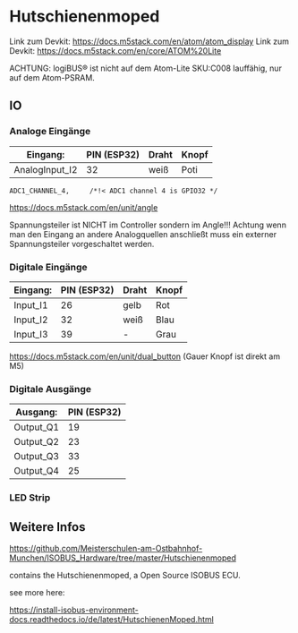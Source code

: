 # Hutschienenmoped


Link zum Devkit: <https://docs.m5stack.com/en/atom/atom_display>
Link zum Devkit: <https://docs.m5stack.com/en/core/ATOM%20Lite>

ACHTUNG: logiBUS® ist nicht auf dem Atom-Lite SKU:C008 lauffähig, nur auf dem Atom-PSRAM.

## IO

### Analoge Eingänge

| Eingang:       | PIN (ESP32)   | Draht | Knopf |
|----------------|---------------|-------|-------|
| AnalogInput_I2 | 32            | weiß  | Poti  |

`ADC1_CHANNEL_4,     /*!< ADC1 channel 4 is GPIO32 */`

<https://docs.m5stack.com/en/unit/angle>

Spannungsteiler ist NICHT im Controller sondern im Angle!!! Achtung wenn man den Eingang an andere Analogquellen anschließt muss ein externer Spannungsteiler vorgeschaltet werden. 



### Digitale Eingänge

| Eingang: | PIN (ESP32)   | Draht | Knopf |
|----------|---------------|-------|-------|
| Input_I1 | 26            | gelb  | Rot   |
| Input_I2 | 32            | weiß  | Blau  |
| Input_I3 | 39            | -     | Grau  |

<https://docs.m5stack.com/en/unit/dual_button>
(Gauer Knopf ist direkt am M5)

### Digitale Ausgänge

| Ausgang:  | PIN (ESP32)   |
|-----------|---------------|
| Output_Q1 | 19            |
| Output_Q2 | 23            |
| Output_Q3 | 33            |
| Output_Q4 | 25            |



### LED Strip






















## Weitere Infos

<https://github.com/Meisterschulen-am-Ostbahnhof-Munchen/ISOBUS_Hardware/tree/master/Hutschienenmoped>

contains the Hutschienenmoped, a Open Source ISOBUS ECU.

see more here: 

<https://install-isobus-environment-docs.readthedocs.io/de/latest/HutschienenMoped.html>
